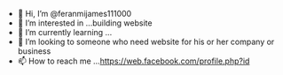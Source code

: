 - 👋 Hi, I’m @feranmijames111000
- 👀 I’m interested in ...building website
- 🌱 I’m currently learning ...
- 💞️ I’m looking to someone who need website for his or her company or business
- 📫 How to reach me ...https://web.facebook.com/profile.php?id

<!---
feranmijames111000/feranmijames111000 is a ✨ special ✨ repository because its `README.md` (this file) appears on your GitHub profile.
You can click the Preview link to take a look at your changes.
--->
